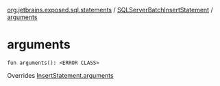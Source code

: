 [org.jetbrains.exposed.sql.statements](../index.md) / [SQLServerBatchInsertStatement](index.md) / [arguments](.)

# arguments

`fun arguments(): <ERROR CLASS>`

Overrides [InsertStatement.arguments](../-insert-statement/arguments.md)

